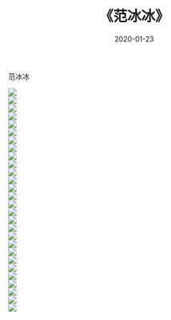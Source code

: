 ﻿---
layout: post
title:  《范冰冰》
date:   2020-01-23
img: http://pic.660000.xyz/1:/壁纸/明星魅力/华人明星/范冰冰/000.jpg
categories: [美女, 清纯, 唯美]
---

范冰冰

 ![](http://pic.660000.xyz/1:/壁纸/明星魅力/华人明星/范冰冰/001.jpg) <br>![](http://pic.660000.xyz/1:/壁纸/明星魅力/华人明星/范冰冰/002.jpg) <br>![](http://pic.660000.xyz/1:/壁纸/明星魅力/华人明星/范冰冰/003.jpg) <br>![](http://pic.660000.xyz/1:/壁纸/明星魅力/华人明星/范冰冰/004.jpg) <br>![](http://pic.660000.xyz/1:/壁纸/明星魅力/华人明星/范冰冰/005.jpg) <br>![](http://pic.660000.xyz/1:/壁纸/明星魅力/华人明星/范冰冰/006.jpg) <br>![](http://pic.660000.xyz/1:/壁纸/明星魅力/华人明星/范冰冰/007.jpg) <br>![](http://pic.660000.xyz/1:/壁纸/明星魅力/华人明星/范冰冰/008.jpg) <br>![](http://pic.660000.xyz/1:/壁纸/明星魅力/华人明星/范冰冰/009.jpg) <br>![](http://pic.660000.xyz/1:/壁纸/明星魅力/华人明星/范冰冰/010.jpg) <br>![](http://pic.660000.xyz/1:/壁纸/明星魅力/华人明星/范冰冰/011.jpg) <br>![](http://pic.660000.xyz/1:/壁纸/明星魅力/华人明星/范冰冰/012.jpg) <br>![](http://pic.660000.xyz/1:/壁纸/明星魅力/华人明星/范冰冰/013.jpg) <br>![](http://pic.660000.xyz/1:/壁纸/明星魅力/华人明星/范冰冰/014.jpg) <br>![](http://pic.660000.xyz/1:/壁纸/明星魅力/华人明星/范冰冰/015.jpg) <br>![](http://pic.660000.xyz/1:/壁纸/明星魅力/华人明星/范冰冰/016.jpg) <br>![](http://pic.660000.xyz/1:/壁纸/明星魅力/华人明星/范冰冰/017.jpg) <br>![](http://pic.660000.xyz/1:/壁纸/明星魅力/华人明星/范冰冰/018.jpg) <br>![](http://pic.660000.xyz/1:/壁纸/明星魅力/华人明星/范冰冰/019.jpg) <br>![](http://pic.660000.xyz/1:/壁纸/明星魅力/华人明星/范冰冰/020.jpg) <br>![](http://pic.660000.xyz/1:/壁纸/明星魅力/华人明星/范冰冰/021.jpg) <br>![](http://pic.660000.xyz/1:/壁纸/明星魅力/华人明星/范冰冰/022.jpg) <br>![](http://pic.660000.xyz/1:/壁纸/明星魅力/华人明星/范冰冰/023.jpg) <br>![](http://pic.660000.xyz/1:/壁纸/明星魅力/华人明星/范冰冰/024.jpg) <br>![](http://pic.660000.xyz/1:/壁纸/明星魅力/华人明星/范冰冰/025.jpg) <br>![](http://pic.660000.xyz/1:/壁纸/明星魅力/华人明星/范冰冰/026.jpg) <br>![](http://pic.660000.xyz/1:/壁纸/明星魅力/华人明星/范冰冰/027.jpg) <br>![](http://pic.660000.xyz/1:/壁纸/明星魅力/华人明星/范冰冰/028.jpg) <br>